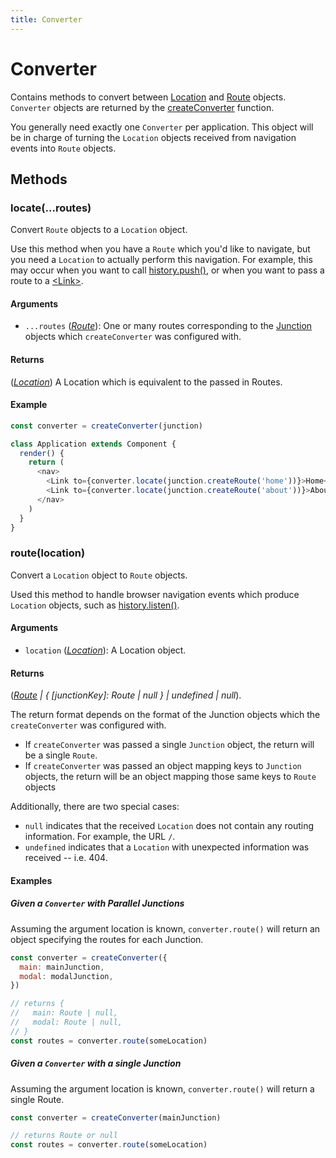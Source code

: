 ```yaml
---
title: Converter
---
```


# Converter

Contains methods to convert between [Location](Location) and [Route](Route.md) objects. `Converter` objects are returned by the [createConverter](createConverter.md) function. 

You generally need exactly one `Converter` per application. This object will be in charge of turning the `Location` objects received from navigation events into `Route` objects.

## Methods

### locate(...routes)

Convert `Route` objects to a `Location` object.

Use this method when you have a `Route` which you'd like to navigate, but you need a `Location` to actually perform this navigation. For example, this may occur when you want to call [history.push()](https://github.com/mjackson/history#navigation), or when you want to pass a route to a [&lt;Link&gt;](../../api/react-junctions/Link.md).

#### Arguments

* `...routes` (*[Route](Route.md)*): One or many routes corresponding to the [Junction](Junction.md) objects which `createConverter` was configured with.

#### Returns

(*[Location](Location.md)*) A Location which is equivalent to the passed in Routes.

#### Example

```js
const converter = createConverter(junction)

class Application extends Component {
  render() {
    return (
      <nav>
        <Link to={converter.locate(junction.createRoute('home'))}>Home</Link>
        <Link to={converter.locate(junction.createRoute('about'))}>About</Link>
      </nav>
    )
  }
}
```

### route(location)

Convert a `Location` object to `Route` objects.

Used this method to handle browser navigation events which produce `Location` objects, such as [history.listen()](https://github.com/mjackson/history#listening).

#### Arguments

* `location` (*[Location](Location.md)*): A Location object.

#### Returns

(*[Route](Route.md) | { [junctionKey]: Route | null } | undefined | null*).

The return format depends on the format of the Junction objects which the `createConverter` was configured with.

- If `createConverter` was passed a single `Junction` object, the return will be a single `Route`.
- If `createConverter` was passed an object mapping keys to `Junction` objects, the return will be an object mapping those same keys to `Route` objects

Additionally, there are two special cases:

- `null` indicates that the received `Location` does not contain any routing information. For example, the URL `/`.
- `undefined` indicates that a `Location` with unexpected information was received -- i.e. 404.

#### Examples

##### Given a `Converter` with Parallel Junctions

Assuming the argument location is known, `converter.route()` will return an object specifying the routes for each Junction.

```js
const converter = createConverter({
  main: mainJunction,
  modal: modalJunction,
})

// returns {
//   main: Route | null,
//   modal: Route | null,
// }
const routes = converter.route(someLocation)
```

##### Given a `Converter` with a single Junction

Assuming the argument location is known, `converter.route()` will return a single Route.

```js
const converter = createConverter(mainJunction)

// returns Route or null
const routes = converter.route(someLocation)
```

